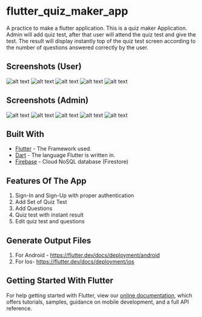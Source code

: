 # flutter_quiz_maker_app

A practice to make a flutter application.
This is a quiz maker Application. Admin will add quiz test, after that user will attend the quiz test and give the test. The result will display instantly top of the quiz test screen according to the number of questions answered correctly by the user.

## Screenshots (User)
![alt text](https://github.com/taufiqalhasib/flutter_quiz_maker_app/blob/master/screenshots/signin.jpg) ![alt text](https://github.com/taufiqalhasib/flutter_quiz_maker_app/blob/master/screenshots/signup.jpg) ![alt text](https://github.com/taufiqalhasib/flutter_quiz_maker_app/blob/master/screenshots/home.jpg) ![alt text](https://github.com/taufiqalhasib/flutter_quiz_maker_app/blob/master/screenshots/play_quiz.jpg) ![alt text](https://github.com/taufiqalhasib/flutter_quiz_maker_app/blob/master/screenshots/result_screen.jpg)

## Screenshots (Admin)
![alt text](https://github.com/taufiqalhasib/flutter_quiz_maker_app/blob/master/screenshots/home.jpg) ![alt text](https://github.com/taufiqalhasib/flutter_quiz_maker_app/blob/master/screenshots/add_quiz.jpg) ![alt text](https://github.com/taufiqalhasib/flutter_quiz_maker_app/blob/master/screenshots/add_question.jpg) ![alt text](https://github.com/taufiqalhasib/flutter_quiz_maker_app/blob/master/screenshots/all_question_set.jpg) ![alt text](https://github.com/taufiqalhasib/flutter_quiz_maker_app/blob/master/screenshots/update_question.jpg)

## Built With
* [Flutter](https://flutter.dev/) - The Framework used.
* [Dart](https://dart.dev/) - The language Flutter is written in.
* [Firebase](https://firebase.google.com) - Cloud NoSQL database (Firestore)

## Features Of The App
1. Sign-In and Sign-Up with proper authentication
2. Add Set of Quiz Test
3. Add Questions
4. Quiz test with instant result
5. Edit quiz test and questions

## Generate Output Files
1. For Android - https://flutter.dev/docs/deployment/android
2. For Ios- https://flutter.dev/docs/deployment/ios


## Getting Started With Flutter
For help getting started with Flutter, view our
[online documentation](https://flutter.dev/docs), which offers tutorials,
samples, guidance on mobile development, and a full API reference.

